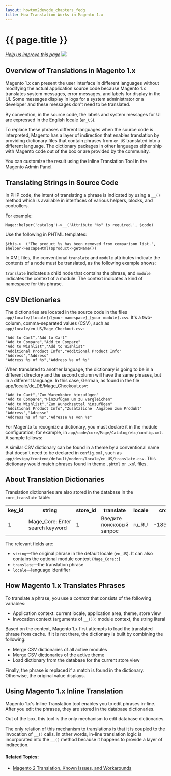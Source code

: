 ```yaml
---
layout: howtom2devgde_chapters_fedg
title: How Translation Works in Magento 1.x
---
```

 
<h1 id="fedg_xlate_mage1">{{ page.title }}</h1>

<p><a href="{{ site.githuburl }}guides/m2fedg/v1.0.0.0/xlate/xlate_mage1.md" target="_blank"><em>Help us improve this page</em></a>&nbsp;<img src="{{ site.baseurl }}common/images/newWindow.gif"/></p>

<h2 id="fedg_xlate_mage1_overview">Overview of Translations in Magento 1.x</h2>

Magento 1.x can present the user interface in different languages without modifying the actual application source code because Magento 1.x translates system messages, error messages, and labels for display in the UI. Some messages display in logs for a system administrator or a developer and these messages don't need to be translated. 

By convention, in the source code, the labels and system messages for UI are expressed in the English locale (`en_US`).

To replace these phrases different languages when the source code is interpreted, Magento has a layer of indirection that enables translation by providing dictionary files that contain phrases from `en_US` translated into a different language. The dictionary packages in other languages either ship with Magento code out of the box or are provided by the community.

You can customize the result using the Inline Translation Tool in the Magento Admin Panel.

<h2 id="fedg_xlate_source">Translating Strings in Source Code</h2>

In PHP code, the intent of translating a phrase is indicated by using a `__()` method which is available in interfaces of various helpers, blocks, and controllers.

For example:

	Mage::helper('catalog')->__('Attribute "%s" is required.', $code)

Use the following in PHTML templates:

	$this->__('The product %s has been removed from comparison list.', $helper->escapeHtml($product->getName())
	
In XML files, the conventional `translate` and `module` attributes indicate the contents of a node must be translated, as the following example shows:

<script src="https://gist.github.com/xcomSteveJohnson/c22321284b4022f16189.js"></script>

`translate` indicates a child node that contains the phrase, and `module` indicates the context of a module. The context indicates a kind of namespace for this phrase.

<h2 id="fedg_xlate_csv_mage1">CSV Dictionaries</h2>

The dictionaries are located in the source code in the files `app/locale/[locale]/[your namespace]_[your module].csv`. It's a two-column, comma-separated values (CSV), such as `app/locale/en_US/Mage_Checkout.csv`:

	"Add to Cart","Add to Cart"
	"Add to Compare","Add to Compare"
	"Add to Wishlist","Add to Wishlist"
	"Additional Product Info","Additional Product Info"
	"Address","Address"
	"Address %s of %s","Address %s of %s"

When translated to another language, the dictionary is going to be in a different directory and the second column will have the same phrases, but in a different language. In this case, German, as found in the file app/locale/de_DE/Mage_Checkout.csv:

	"Add to Cart","Zum Warenkobrn hinzufügen"
	"Add to Compare","Hinzufügen um zu vergleichen"
	"Add to Wishlist","Zum Wunschzettel hinzufügen"
	"Additional Product Info","Zusätzliche  Angaben zum Produkt"
	"Address","Adresse"
	"Address %s of %s","Adresse %s von %s"

For Magento to recognize a dictionary, you must declare it in the module configuration; for example, in `app/code/core/Mage/Catalog/etc/config.xml`. A sample follows:

<script src="https://gist.github.com/xcomSteveJohnson/47d1ee0c247287633f41.js"></script>

A similar CSV dictionary can be found in a theme by a conventional name that doesn't need to be declared in `config.xml`, such as `app/design/frontend/default/modern/locale/en_US/translate.csv`. This dictionary would match phrases found in theme `.phtml` or `.xml` files.

<h2 id="fedg_xlate_dict_mage1">About Translation Dictionaries</h2>

Translation dictionaries are also stored in the database in the `core_translate` table:

<table>
	<tbody>
		<tr class="table-headings">
			<th>key_id</th> 
			<th>string</th>
			<th>store_id</th>
			<th>translate</th>
			<th>locale</th>
			<th>crc_string</th>
		</tr>
	<tr class="even">
		<td>1</td>
		<td>Mage_Core::Enter search keyword	</td>
		<td>1</td>
		<td>Введите поисковый запрос</td>
		<td>ru_RU</td>
		<td>-1839809583</td>
	</tr>
	</tbody> 
</table>

The relevant fields are:

*	`string`&mdash;the original phrase in the default locale (`en_US`). It can also contains the optional module context (`Mage_Core::`)
*	`translate`&mdash;the translation phrase
*	`locale`&mdash;language identifier

<h2 id="fedg_xlate_phrase_mage1">How Magento 1.x Translates Phrases</h2>

To translate a phrase, you use a *context* that consists of the following variables:

*	Application context: current locale, application area, theme, store view
*	Invocation context (arguments of `__())`: module context, the string literal
 
Based on the context, Magento 1.x first attempts to load the translated phrase from cache. If it is not there, the dictionary is built by combining the following:

*	Merge CSV dictionaries of all active modules
*	Merge CSV dictionaries of the active theme
*	Load dictionary from the database for the current store view
 
Finally, the phrase is replaced if a match is found in the dictionary. Otherwise, the original value displays.

<h2 id="fedg_xlate_inline_mage1">Using Magento 1.x Inline Translation</h2>

Magento 1.x's Inline Translation tool enables you to edit phrases in-line. After you edit the phrases, they are stored in the database dictionaries.

Out of the box, this tool is the only mechanism to edit database dictionaries.

The only relation of this mechanism to translations is that it is coupled to the invocation of `__()` calls. In other words, in-line translation logic is incorporated into the `__()` method because it happens to provide a layer of indirection.

#### Related Topics:

*	<a href="{{ site.baseurl }}guides/m2fedg/v1.0.0.0/xlate/xlate_mage2.html">Magento 2 Translation, Known Issues, and Workarounds</a>
